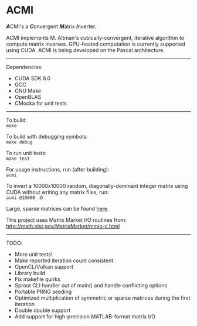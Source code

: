 # ACMI
***A***CMI's a ***C***onvergent ***M***atrix ***I***nverter.

ACMI implements M. Altman's cubically-convergent, iterative algorithm to compute
matrix inverses. GPU-hosted computation is currently supported using CUDA. ACMI
is being developed on the Pascal architecture.

---

Dependencies:
  * CUDA SDK 8.0
  * GCC
  * GNU Make
  * OpenBLAS
  * CMocka for unit tests

---

To build:  
`make`

To build with debugging symbols:  
`make debug`

To run unit tests:  
`make test`

For usage instructions, run (after building):  
`acmi`

To invert a 10000x10000 random, diagonally-dominant integer matrix using CUDA
without writing any matrix files, run:  
`acmi @10000 -D`

Large, sparse matrices can be found [here](
https://www.cise.ufl.edu/research/sparse/matrices/
"The UF Sparse Matrix Collection"
).

This project uses Matrix Market I/O routines from:  
http://math.nist.gov/MatrixMarket/mmio-c.html

---

TODO:
  * More unit tests!
  * Make reported iteration count consistent
  * OpenCL/Vulkan support
  * Library build
  * Fix makefile quirks
  * Sprout CLI handler out of main() and handle conflicting options
  * Portable PRNG seeding
  * Optimized multiplication of symmetric or sparse matrices during the first iteration
  * Double double support
  * Add support for high-precision MATLAB-format matrix I/O
